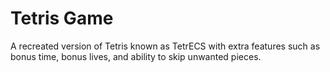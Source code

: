 # Tetris Game

A recreated version of Tetris known as TetrECS with extra features such as bonus time, bonus lives, and ability to skip unwanted pieces.
